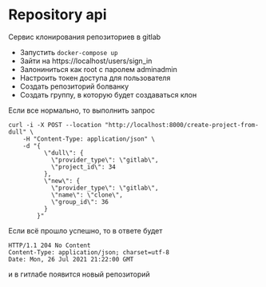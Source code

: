 # Repository api

Сервис клонирования репозиториев в gitlab

* Запустить ```docker-compose up```
* Зайти на https://localhost/users/sign_in
* Залониниться как root с паролем adminadmin
* Настроить токен доступа для пользователя
* Создать репозиторий болванку 
* Создать группу, в которую будет создаваться клон

Если все нормально, то выполнить запрос

```
curl -i -X POST --location "http://localhost:8000/create-project-from-dull" \
    -H "Content-Type: application/json" \
    -d "{
          \"dull\": {
            \"provider_type\": \"gitlab\",
            \"project_id\": 34
          },
          \"new\": {
            \"provider_type\": \"gitlab\",
            \"name\": \"clone\",
            \"group_id\": 36
          }
        }"
```

Если всё прошло успешно, то в ответе будет
```
HTTP/1.1 204 No Content
Content-Type: application/json; charset=utf-8
Date: Mon, 26 Jul 2021 21:22:00 GMT
```
и в гитлабе появится новый репозиторий  


